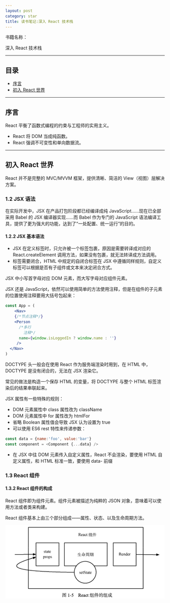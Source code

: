 ```yaml
---
layout: post
category: star
title: 读书笔记:深入 React 技术栈
---
```


书籍名称：

深入 React 技术栈

---

## 目录

- [序言](#序言)
- [初入 React 世界](#初入-react-世界)

---

## 序言

React 平衡了函数式编程的约束与工程师的实用主义。

- React 将 DOM 当成纯函数。
- React 强调不可变性和单向数据流。

---

## 初入 React 世界

React 并不是完整的 MVC/MVVM 框架，提供清晰、简洁的 View（视图）层解决方案。

### 1.2 JSX 语法

在实际开发中，JSX 在产品打包阶段都已经编译成纯 JavaScript......现在已全部采用 Babel 的 JSX 编译器实现......而 Babel 作为专门的 JavaScript 语法编译工具，提供了更为强大的功能，达到了“一处配置、统一运行”的目的。

#### 1.2.2 JSX 基本语法

- JSX 在定义标签时，只允许被一个标签包裹，原因是需要转译成对应的 React.createElement 调用方法，如果没有包裹，就无法转译成方法调用。
- 标签需要闭合，HTML 中规定的自闭合标签在 JSX 中遵循同样规则，自定义标签可以根据是否有子组件或文本来决定闭合方式。

JSX 中小写首字母对应 DOM 元素，而大写字母对应组件元素。

JSX 还是 JavaScript，依然可以使用简单的方法使用注释，但是在组件的子元素的位置使用注释要用大括号包起来：

```jsx
const App = (
	<Nav>
  	{/*节点注释*/}
    <Person
      /*多行
      	注释*/
      name={window.isLoggedIn ? window.name : ''}
     />
  </Nav>
)
```

DOCTYPE 头一般会在使用 React 作为服务端渲染时用到，在 HTML 中，DOCTYPE 是没有闭合的，无法在 JSX 渲染它。

常见的做法是构造一个保存 HTML 的变量，将 DOCTYPE 与整个 HTML 标签渲染后的结果串联起来。

JSX 属性有一些特殊的规则：

- DOM 元素属性中 class 属性改为 className
- DOM 元素属性中 for 属性改为 htmlFor
- 省略 Boolean 属性值会导致 JSX 认为设置为 true
- 可以使用 ES6 rest 特性来传递参数：

```javascript
const data = {name:'foo', value:'bar'}
const component = <Component {...data} />
```

- 在 JSX 中往 DOM 元素传入自定义属性，React 不会渲染，要使用 HTML 自定义属性，和 HTML 标准一致，要使用 data- 前缀

### 1.3 React 组件

#### 1.3.2 React 组件的构成

React 组件即为组件元素。组件元素被描述为纯粹的 JSON 对象，意味着可以使用方法或者类来构建。

React 组件基本上由三个部分组成——属性、状态、以及生命周期方法。

![react组件的组成](../img/2021-10-19-读书笔记-深入React技术栈/react组件的组成.png)

